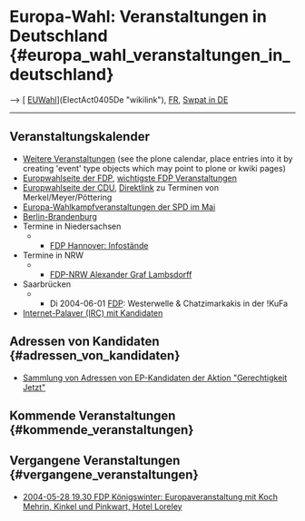 # Europa-Wahl: Veranstaltungen in Deutschland {#europa_wahl_veranstaltungen_in_deutschland}

\--\> [ [EUWahl](EUWahl "wikilink")](ElectAct0405De "wikilink"), [
FR](ElectActFr0405Fr "wikilink"), [ Swpat in DE](SwpatdeDe "wikilink")

------------------------------------------------------------------------

## Veranstaltungskalender

-   [Weitere
    Veranstaltungen](http://plone.ffii.org/events/2004/ "wikilink") (see
    the plone calendar, place entries into it by creating \'event\' type
    objects which may point to plone or kwiki pages)
-   [Europwahlseite der FDP](http://www.fdp-europawahl.de "wikilink"),
    [wichtigste FDP
    Veranstaltungen](http://www.fdp-europawahl.de/webcom/show_termine.php/_c-4/i.html?PHPSESSID=a41321f76321c2385f2b77d6798e0bd4 "wikilink")
-   [Europwahlseite der CDU](http://www.cdu.de/europa_2004/ "wikilink"),
    [Direktlink](http://www.cdu.de/europa_2004/termine/termine.htm "wikilink")
    zu Terminen von Merkel/Meyer/Pöttering
-   [Europa-Wahlkampfveranstaltungen der SPD im
    Mai](http://www.europakampa.de/servlet/PB/menu/1501034/index.html "wikilink")
-   [ Berlin-Brandenburg](ElectActBerlin0405De "wikilink")
-   Termine in Niedersachsen
    -   -   [FDP Hannover:
            Infostände](http://www.fdp-nds.de/hannover/ "wikilink")
-   Termine in NRW
    -   -   [FDP-NRW Alexander Graf
            Lambsdorff](http://www.lambsdorffdirekt.de/sub_aktuell_termine.html "wikilink")
-   Saarbrücken
    -   -   Di 2004-06-01 [ FDP](SwpatfdpDe "wikilink"): Westerwelle &
            Chatzimarkakis in der !KuFa
-   [ Internet-Palaver (IRC) mit Kandidaten](ElectChat0405De "wikilink")

## Adressen von Kandidaten {#adressen_von_kandidaten}

-   [Sammlung von Adressen von EP-Kandidaten der Aktion \"Gerechtigkeit
    Jetzt\"](http://www.gerechtigkeit-jetzt.de/eu_kampagne/kandidatinnen/index.html "wikilink")

## Kommende Veranstaltungen {#kommende_veranstaltungen}

## Vergangene Veranstaltungen {#vergangene_veranstaltungen}

-   [2004-05-28 19.30 FDP Königswinter: Europaveranstaltung mit Koch
    Mehrin, Kinkel und Pinkwart, Hotel
    Loreley](http://www.fdp-koenigswinter.de/terimine_modern.htm "wikilink")
